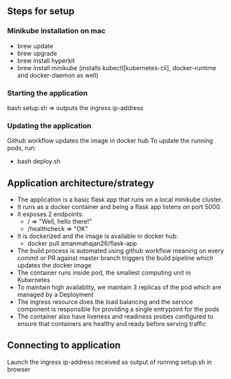 ## Steps for setup
### Minikube installation on mac
- brew update
- brew upgrade
- brew install hyperkit
- brew install minikube (installs kubectl[kubernetes-cli], docker-runtime and docker-daemon as well)

### Starting the application
bash setup.sh => outputs the ingress ip-address

### Updating the application
Github workflow updates the image in docker hub
To update the running pods, run:
- bash deploy.sh
	
## Application architecture/strategy
- The application is a basic flask app that runs on a local minikube cluster.
- It runs as a docker container and being a flask app listens on port 5000.
- It exposes 2 endpoints:
	- / => "Well, hello there!" 
	- /healthcheck => "OK"
- It is dockerized and the image is available in docker hub:
	- docker pull amanmahajan26/flask-app
- The build process is automated using github workflow meaning on every commit or PR against master branch triggers the build pipeline which updates the docker image
- The container runs inside pod, the smallest computing unit in Kubernetes
- To maintain high availablity, we maintain 3 replicas of the pod which are managed by a Deployment
- The ingress resource does the load balancing and the service component is responsible for providing a single entrypoint for the pods
- The container also have liveness and readiness probes configured to ensure that containers are healthy and ready before serving traffic 

## Connecting to application
Launch the ingress ip-address received as output of running setup.sh in browser